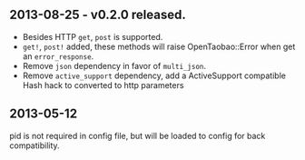 ## 2013-08-25 - v0.2.0 released.

* Besides HTTP `get`, `post` is supported.
* `get!`, `post!` added, these methods will raise OpenTaobao::Error when get an `error_response`.
* Remove `json` dependency in favor of `multi_json`.
* Remove `active_support` dependency, add a ActiveSupport compatible Hash hack to converted to http parameters

## 2013-05-12

pid is not required in config file, but will be loaded to config for back compatibility.
